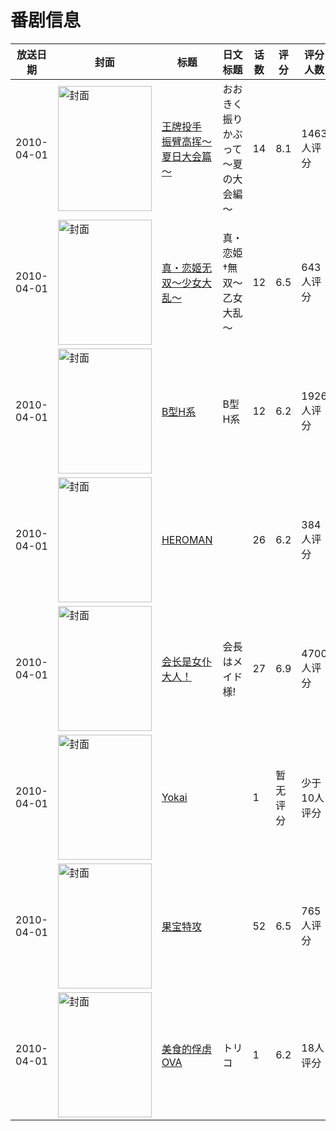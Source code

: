 # 番剧信息

|放送日期|封面|标题|日文标题|话数|评分|评分人数|
|---|---|---|---|---|---|---|
|2010-04-01|<img src="https://lain.bgm.tv/pic/cover/c/ec/0f/4077_R6tHA.jpg" alt="封面" style="width:150px;height:200px;object-fit:cover;">|[王牌投手 振臂高挥～夏日大会篇～](https://bangumi.tv/subject/4077)|おおきく振りかぶって～夏の大会編～|14|8.1|1463人评分|
|2010-04-01|<img src="https://lain.bgm.tv/pic/cover/c/fa/61/4286_8m8sk.jpg" alt="封面" style="width:150px;height:200px;object-fit:cover;">|[真・恋姬无双～少女大乱～](https://bangumi.tv/subject/4286)|真・恋姫†無双～乙女大乱～|12|6.5|643人评分|
|2010-04-01|<img src="https://lain.bgm.tv/pic/cover/c/27/58/4290_BH1BE.jpg" alt="封面" style="width:150px;height:200px;object-fit:cover;">|[B型H系](https://bangumi.tv/subject/4290)|B型H系|12|6.2|1926人评分|
|2010-04-01|<img src="https://lain.bgm.tv/pic/cover/c/27/d8/4312_LSvSJ.jpg" alt="封面" style="width:150px;height:200px;object-fit:cover;">|[HEROMAN](https://bangumi.tv/subject/4312)||26|6.2|384人评分|
|2010-04-01|<img src="https://lain.bgm.tv/pic/cover/c/77/16/4313_Ov8p2.jpg" alt="封面" style="width:150px;height:200px;object-fit:cover;">|[会长是女仆大人！](https://bangumi.tv/subject/4313)|会長はメイド様!|27|6.9|4700人评分|
|2010-04-01|<img src="https://lain.bgm.tv/pic/cover/c/2a/15/36221_LsZ7o.jpg" alt="封面" style="width:150px;height:200px;object-fit:cover;">|[Yokai](https://bangumi.tv/subject/36221)||1|暂无评分|少于10人评分|
|2010-04-01|<img src="https://lain.bgm.tv/pic/cover/c/60/bd/81179_iXlig.jpg" alt="封面" style="width:150px;height:200px;object-fit:cover;">|[果宝特攻](https://bangumi.tv/subject/81179)||52|6.5|765人评分|
|2010-04-01|<img src="https://lain.bgm.tv/pic/cover/c/0d/31/243896_1a817.jpg" alt="封面" style="width:150px;height:200px;object-fit:cover;">|[美食的俘虏 OVA](https://bangumi.tv/subject/243896)|トリコ|1|6.2|18人评分|
